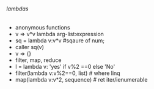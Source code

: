 ###### lambdas
- anonymous functions
- v => v*v lambda arg-list:expression
- sq = lambda v:v*v #sqaure of num; 
- caller sq(v)
- v => {}
- filter, map, reduce
- l = lambda v: 'yes' if v%2 ==0 else 'No'
- filter(lambda v:v%2==0, list) # where linq
- map(lambda v:v*2, sequence) # ret iter/ienumerable
